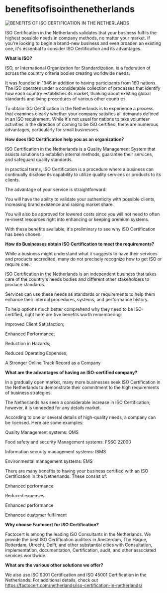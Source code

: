 # benefitsofisointhenetherlands

![BENEFITS OF ISO CERTIFICATION IN THE NETHERLANDS](https://user-images.githubusercontent.com/89084770/161548277-fc8ff9bc-8946-47ae-af4e-e1e4fd8f62b3.png)

ISO Certification in the Netherlands validates that your business fulfils the highest possible needs in company methods, no matter your market. If you're looking to begin a brand-new business and even broaden an existing one, it's essential to consider ISO Certification and its advantages.

**What is ISO?**

ISO, or International Organization for Standardization, is a federation of across the country criteria bodies creating worldwide needs.

It was founded in 1946 in addition to having participants from 160 nations. The ISO operates under a considerable collection of processes that identify how each country establishes its market, thinking about existing global standards and living procedures of various other countries.

To obtain ISO Certification in the Netherlands is to experience a process that examines clearly whether your company satisfies all demands defined in an ISO requirement. While it's not usual for nations to take volunteer activities in the direction of coming to be ISO certified, there are numerous advantages, particularly for small businesses.

**How does ISO Certification help you as an organization?**

ISO Certification in the Netherlands is a Quality Management System that assists solutions to establish internal methods, guarantee their services, and safeguard quality standards.

In practical terms, ISO Certification is a procedure where a business can continually disclose its capability to utilize quality services or products to its clients.

The advantage of your service is straightforward:

You will have the ability to validate your authenticity with possible clients, increasing brand existence and raising market share.

You will also be approved for lowered costs since you will not need to often re-invest resources right into enhancing or keeping premium systems.

With these benefits available, it's preliminary to see why ISO Certification has been chosen.

**How do Businesses obtain ISO Certification to meet the requirements?**

While a business might understand what it suggests to have their services and products accredited, many do not precisely recognize how to get ISO or require one.

ISO Certification in the Netherlands is an independent business that takes care of the country's needs bodies and different other stakeholders to produce standards.

Services can use these needs as standards or requirements to help them enhance their internal procedures, systems, and performance history.

To help options much better comprehend why they need to be ISO-certified, right here are five benefits worth remembering:

Improved Client Satisfaction;

Enhanced Performance;

Reduction in Hazards;

Reduced Operating Expenses;

A Stronger Online Track Record as a Company

**What are the advantages of having an ISO-certified company?**

In a gradually open market, many more businesses seek ISO Certification in the Netherlands to demonstrate their commitment to the high requirements of business strategies.

The Netherlands has seen a considerable increase in ISO Certification; however, it is unneeded for any details market.

According to one or several details of high-quality needs, a company can be licensed. Here are some examples:

Quality Management systems: QMS

Food safety and security Management systems: FSSC 22000

Information security management systems: ISMS

Environmental management systems: EMS

There are many benefits to having your business certified with an ISO Certification in the Netherlands. These consist of:

Enhanced performance

Reduced expenses

Enhanced performance

Enhanced customer fulfilment

**Why choose Factocert for ISO Certification?**

Factocert is among the leading ISO Consultants in the Netherlands. We provide the best ISO Certification auditors in Amsterdam, The Hague, Rotterdam, Utrecht, Delft, and other substantial cities with Consultation, implementation, documentation, Certification, audit, and other associated services worldwide.

**What are the various other solutions we offer?**

We also use ISO 9001 Certification and ISO 45001 Certification in the Netherlands. For additional details, check out <a href="url">https://factocert.com/netherlands/iso-certification-in-netherlands/</a>
